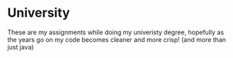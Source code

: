 # University
These are my assignments while doing my univeristy degree, hopefully as the years go on my code becomes cleaner and more crisp! (and more than just java)
